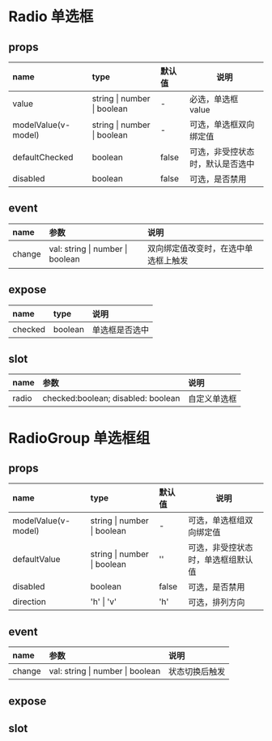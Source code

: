 # Radio 单选框

## props

| name                | type                        | 默认值 | 说明                             |
| :------------------ | :-------------------------- | :----- | -------------------------------- |
| value               | string \| number \| boolean | -      | 必选，单选框 value               |
| modelValue(v-model) | string \| number \| boolean | -      | 可选，单选框双向绑定值           |
| defaultChecked      | boolean                     | false  | 可选，非受控状态时，默认是否选中 |
| disabled            | boolean                     | false  | 可选，是否禁用                   |

## event

| name   | 参数                             | 说明                                 |
| :----- | :------------------------------- | :----------------------------------- |
| change | val: string \| number \| boolean | 双向绑定值改变时，在选中单选框上触发 |

## expose

| name    | type    | 说明           |
| :------ | :------ | :------------- |
| checked | boolean | 单选框是否选中 |

## slot

| name  | 参数                               | 说明         |
| :---- | :--------------------------------- | :----------- |
| radio | checked:boolean; disabled: boolean | 自定义单选框 |

# RadioGroup 单选框组

## props

| name                | type                        | 默认值 | 说明                               |
| :------------------ | :-------------------------- | :----- | ---------------------------------- |
| modelValue(v-model) | string \| number \| boolean | -      | 可选，单选框组双向绑定值           |
| defaultValue        | string \| number \| boolean | ''     | 可选，非受控状态时，单选框组默认值 |
| disabled            | boolean                     | false  | 可选，是否禁用                     |
| direction           | 'h' \| 'v'                  | 'h'    | 可选，排列方向                     |

## event

| name   | 参数                             | 说明           |
| :----- | :------------------------------- | :------------- |
| change | val: string \| number \| boolean | 状态切换后触发 |

## expose

## slot
